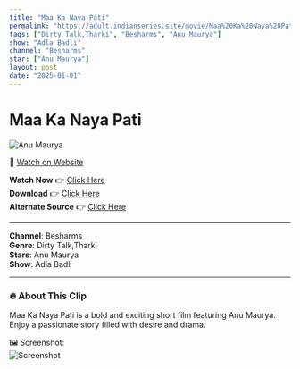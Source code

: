 ```yaml
---
title: "Maa Ka Naya Pati"
permalink: "https://adult.indianseries.site/movie/Maa%20Ka%20Naya%20Pati"
tags: ["Dirty Talk,Tharki", "Besharms", "Anu Maurya"]
show: "Adla Badli"
channel: "Besharms"
star: ["Anu Maurya"]
layout: post
date: "2025-01-01"
---
```


# Maa Ka Naya Pati

![Anu Maurya](https://shorts.desisins.com/wp-content/uploads/2024/01/Anu-Maurya-Besharams-DesiSins.com_.jpg)

🔗 [Watch on Website](https://adult.indianseries.site/movie/Maa%20Ka%20Naya%20Pati)

**Watch Now** 👉 [Click Here](https://adult.indianseries.site/movie/Maa%20Ka%20Naya%20Pati)  
**Download** 👉 [Click Here](https://adult.indianseries.site/movie/Maa%20Ka%20Naya%20Pati)  
**Alternate Source** 👉 [Click Here](https://adult.indianseries.site/movie/Maa%20Ka%20Naya%20Pati)

---

**Channel**: Besharms  
**Genre**: Dirty Talk,Tharki  
**Stars**: Anu Maurya  
**Show**: Adla Badli

---

### 🔥 About This Clip

Maa Ka Naya Pati is a bold and exciting short film featuring Anu Maurya. Enjoy a passionate story filled with desire and drama.
 
🖼️ Screenshot:  
![Screenshot](https://shorts.desisins.com/wp-content/uploads/2024/01/Anu-Maurya-Besharams-DesiSins.com_.jpg)
